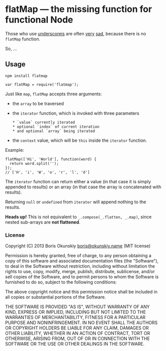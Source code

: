 # flatMap — the missing function for functional Node

Those who use [underscorejs](https://github.com/jashkenas/underscore) are often
[very](https://github.com/jashkenas/underscore/issues/436) [sad](https://github.com/jashkenas/underscore/issues/452), because there is no `flatMap` function.

So, ...

## Usage

```
npm install flatmap
```

```
var flatMap = require('flatmap');
```

Just like `map`, `flatMap` accepts three arguments:

  * the `array` to be traversed
  * the `iterator` function, which is invoked with three parameters

        * `value` currently iterated
        * optional `index` of current iteration
        * and optional `array` being iterated

  * the `context` value, which will be `this` inside the `iterator` function.

Example:

```
flatMap(['Hi', 'World'], function(word) {
  return word.split('');
});
// ['H', 'i', 'W', 'o', 'r', 'l', 'd']
```

The `iterator` function can return either a value (in that case it is simply appended to results) or an array (in that case the array is concatenated with results).

Returning `null` or `undefined` from `iterator` will append nothing to the results.

**Heads up!** This is not equivalent to `_.compose(_.flatten, _.map)`, since nested sub-arrays are **not flattened**.

### License

Copyright (C) 2013 Boris Okunskiy <boris@okunskiy.name> (MIT license)

Permission is hereby granted, free of charge, to any person obtaining a copy
of this software and associated documentation files (the "Software"), to deal
in the Software without restriction, including without limitation the rights
to use, copy, modify, merge, publish, distribute, sublicense, and/or sell
copies of the Software, and to permit persons to whom the Software is furnished
to do so, subject to the following conditions:

The above copyright notice and this permission notice shall be included in all
copies or substantial portions of the Software.

THE SOFTWARE IS PROVIDED "AS IS", WITHOUT WARRANTY OF ANY KIND,
EXPRESS OR IMPLIED, INCLUDING BUT NOT LIMITED TO THE WARRANTIES
OF MERCHANTABILITY, FITNESS FOR A PARTICULAR PURPOSE AND NONINFRINGEMENT.
IN NO EVENT SHALL THE AUTHORS OR COPYRIGHT HOLDERS BE LIABLE FOR ANY CLAIM,
DAMAGES OR OTHER LIABILITY, WHETHER IN AN ACTION OF CONTRACT,
TORT OR OTHERWISE, ARISING FROM, OUT OF OR IN CONNECTION WITH THE SOFTWARE
OR THE USE OR OTHER DEALINGS IN THE SOFTWARE.





